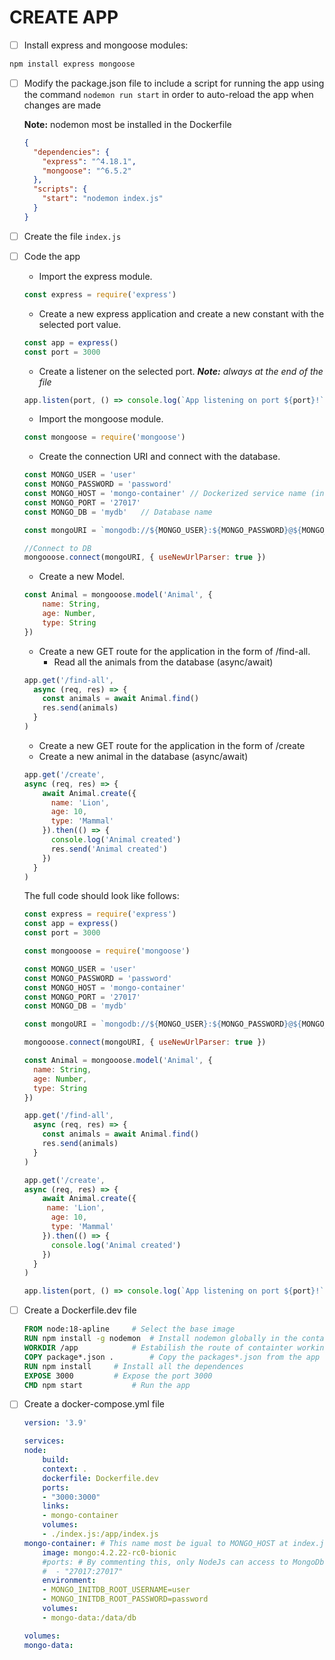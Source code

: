 # CREATE APP

- [ ] Install express and mongoose modules: 
```bash
npm install express mongoose
```
- [ ] Modify the package.json file to include a script for running the app using the command `nodemon run start` in order to auto-reload the app when changes are made 
  
  **Note:** nodemon most be installed in the Dockerfile

  ```json
  {
    "dependencies": {
      "express": "^4.18.1",
      "mongoose": "^6.5.2"
    },
    "scripts": {                      
      "start": "nodemon index.js"    
    }                                 
  }
  ```
- [ ] Create the file `index.js`
- [ ] Code the app

	- Import the express module.
	
	```js
	const express = require('express')	
	```
	
	- Create a new express application and create a new constant with the selected port value.
	
	```js
	const app = express()
	const port = 3000
	```
	
	- Create a listener on the selected port.     ***Note:** always at the end of the file*
	
	```js
	app.listen(port, () => console.log(`App listening on port ${port}!`))
	```
	
	- Import the mongoose module.
	
	```js
	const mongoose = require('mongoose')	
	```
		
	- Create the connection URI and connect with the database.
	
	```js
  const MONGO_USER = 'user'
  const MONGO_PASSWORD = 'password'
  const MONGO_HOST = 'mongo-container' // Dockerized service name (in stead of 'localhost')
  const MONGO_PORT = '27017'
  const MONGO_DB = 'mydb' 	// Database name

  const mongoURI = `mongodb://${MONGO_USER}:${MONGO_PASSWORD}@${MONGO_HOST}:${MONGO_PORT}/${MONGO_DB}?authSource=admin`
	
	//Connect to DB
	mongooose.connect(mongoURI, { useNewUrlParser: true })
	```
		
	- Create a new Model.
	
	```js
	const Animal = mongooose.model('Animal', {
		name: String,
		age: Number,
		type: String
	})
	```
		
	- Create a new GET route for the application in the form of /find-all.
		- Read all the animals from the database (async/await)
	
	```js
	app.get('/find-all', 
	  async (req, res) => {
	    const animals = await Animal.find()
	    res.send(animals)
	  }
	)
	```
	
	- Create a new GET route for the application in the form of /create
  	- Create a new animal in the database (async/await)
  	
	```js
	app.get('/create',
    async (req, res) => {
	    await Animal.create({
	      name: 'Lion',
	      age: 10,
	      type: 'Mammal'
	    }).then(() => {
	      console.log('Animal created')
		  res.send('Animal created')
	    })
	  }
	)
	```
	
	The full code should look like follows:
	
	```js
	const express = require('express')
	const app = express()
	const port = 3000

	const mongooose = require('mongoose')

	const MONGO_USER = 'user'
	const MONGO_PASSWORD = 'password'
	const MONGO_HOST = 'mongo-container'
	const MONGO_PORT = '27017'
	const MONGO_DB = 'mydb'

	const mongoURI = `mongodb://${MONGO_USER}:${MONGO_PASSWORD}@${MONGO_HOST}:${MONGO_PORT}/${MONGO_DB}?authSource=admin`

	mongooose.connect(mongoURI, { useNewUrlParser: true })

	const Animal = mongooose.model('Animal', {
	  name: String,
	  age: Number,
	  type: String
	})

	app.get('/find-all',
	  async (req, res) => {
	    const animals = await Animal.find()
	    res.send(animals)
	  }
	)

	app.get('/create',
    async (req, res) => {
	    await Animal.create({
	     name: 'Lion',
	      age: 10,
	      type: 'Mammal'
	    }).then(() => {
	      console.log('Animal created')
	    })
	  }
	)

	app.listen(port, () => console.log(`App listening on port ${port}!`))
	```
	
- [ ] Create a Dockerfile.dev file
	
	
	```dockerfile
	FROM node:18-apline		# Select the base image
	RUN npm install -g nodemon 	# Install nodemon globally in the container system path in order to reload the app when changes are made
	WORKDIR /app			# Estabilish the route of containter working directory
	COPY package*.json .		# Copy the packages*.json from the app folder
	RUN npm install		# Install all the dependences
	EXPOSE 3000			# Expose the port 3000
	CMD npm start			# Run the app
	```
- [ ] Create a docker-compose.yml file
    
    ```yml
	version: '3.9'
	
    services:
    node:
    	build: 
    	context: .
    	dockerfile: Dockerfile.dev
    	ports:
    	- "3000:3000"
    	links:
    	- mongo-container
    	volumes:
    	- ./index.js:/app/index.js
    mongo-container: # This name most be igual to MONGO_HOST at index.js
    	image: mongo:4.2.22-rc0-bionic
    	#ports: # By commenting this, only NodeJs can access to MongoDb database
    	#  - "27017:27017"
    	environment:
    	- MONGO_INITDB_ROOT_USERNAME=user
    	- MONGO_INITDB_ROOT_PASSWORD=password
    	volumes:
    	- mongo-data:/data/db

    volumes:
    mongo-data:
    ```
	
	
	```